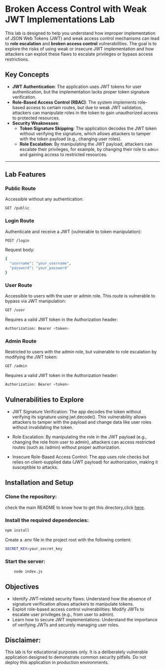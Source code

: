# Broken Access Control with Weak JWT Implementations Lab

This lab is designed to help you understand how improper implementation of JSON Web Tokens (JWT) and weak access control mechanisms can lead to **role escalation** and **broken access control** vulnerabilities. The goal is to explore the risks of using weak or insecure JWT implementation and how attackers can exploit these flaws to escalate privileges or bypass access restrictions.

## Key Concepts

- **JWT Authentication**: The application uses JWT tokens for user authentication, but the implementation lacks proper token signature verification.
- **Role-Based Access Control (RBAC)**: The system implements role-based access to certain routes, but due to weak JWT validation, attackers can manipulate roles in the token to gain unauthorized access to protected resources.
- **Security Weaknesses**:
  - **Token Signature Skipping**: The application decodes the JWT token without verifying the signature, which allows attackers to tamper with the token payload (e.g., changing user roles).
  - **Role Escalation**: By manipulating the JWT payload, attackers can escalate their privileges, for example, by changing their role to `admin` and gaining access to restricted resources.

---

## Lab Features

### Public Route
Accessible without any authentication:
```bash
GET /public
```

### Login Route

Authenticate and receive a JWT (vulnerable to token manipulation):

```bash
POST /login
```

Request body:
```bash
{
  "username": "your_username",
  "password": "your_password"
}
```

### User Route

Accessible to users with the user or admin role. This route is vulnerable to bypass via JWT manipulation:

```bash
GET /user
```

Requires a valid JWT token in the Authorization header:

```bash
Authorization: Bearer <token>
```

### Admin Route

Restricted to users with the admin role, but vulnerable to role escalation by modifying the JWT token:

```bash
GET /admin
```

Requires a valid JWT token in the Authorization header:

```bash
Authorization: Bearer <token>
```

## Vulnerabilities to Explore

- JWT Signature Verification: The app decodes the token without verifying its signature using jwt.decode(). This vulnerability allows attackers to tamper with the payload and change data like user roles without invalidating the token.

- Role Escalation: By manipulating the role in the JWT payload (e.g., changing the role from user to admin), attackers can access restricted routes (such as /admin) without proper authorization.

- Insecure Role-Based Access Control: The app uses role checks but relies on client-supplied data (JWT payload) for authorization, making it susceptible to attacks.

## Installation and Setup

### Clone the repository:

check the main README to know how to get this directory,click [here](https://github.com/Tharbouch/Toward-Secure-Code/blob/main/README.md).

### Install the required dependencies:

```bash
npm install
```

Create a .env file in the project root with the following content:

```bash
SECRET_KEY=your_secret_key
```

### Start the server:

```bash
    node index.js
```

## Objectives

- Identify JWT-related security flaws: Understand how the absence of signature verification allows attackers to manipulate tokens.
- Exploit role-based access control vulnerabilities: Modify JWTs to escalate user privileges (e.g., from user to admin).
- Learn how to secure JWT implementations: Understand the importance of verifying JWTs and securely managing user roles.

## Disclaimer: 

This lab is for educational purposes only. It is a deliberately vulnerable application designed to demonstrate common security pitfalls. Do not deploy this application in production environments.
